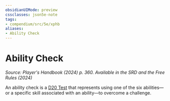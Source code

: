 ```yaml
---
obsidianUIMode: preview
cssclasses: json5e-note
tags:
- compendium/src/5e/xphb
aliases:
- Ability Check
---
```

# Ability Check
*Source: Player's Handbook (2024) p. 360. Available in the <span title='Systems Reference Document (5.2)'>SRD</span> and the Free Rules (2024)* 

An ability check is a [D20 Test](/3-Mechanics/CLI/variant-rules/d20-test-xphb.md) that represents using one of the six abilities—or a specific skill associated with an ability—to overcome a challenge.